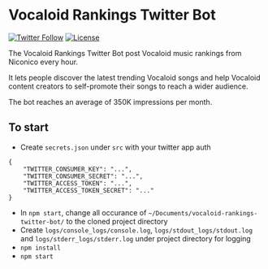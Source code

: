# Vocaloid Rankings Twitter Bot 
[![Twitter Follow](https://img.shields.io/twitter/follow/voca_ranking.svg?style=social&label=Follow)](https://twitter.com/voca_ranking)
[![License](https://img.shields.io/github/license/ilPikachu/vocaloid-rankings-twitter-bot)](https://github.com/ilPikachu/vocaloid-rankings-twitter-bot/blob/master/LICENSE)


The Vocaloid Rankings Twitter Bot post Vocaloid music rankings from Niconico every hour.

It lets people discover the latest trending Vocaloid songs and help Vocaloid content creators to self-promote their songs to reach a wider audience.

The bot reaches an average of 350K impressions per month. 

## To start
- Create `secrets.json` under `src` with your twitter app auth
```
{
    "TWITTER_CONSUMER_KEY": "...",
    "TWITTER_CONSUMER_SECRET": "...",
    "TWITTER_ACCESS_TOKEN": "...",
    "TWITTER_ACCESS_TOKEN_SECRET": "..."
}
```
- In `npm start`, change all occurance of `~/Documents/vocaloid-rankings-twitter-bot/` to the cloned project directory
- Create `logs/console_logs/console.log`, `logs/stdout_logs/stdout.log` and `logs/stderr_logs/stderr.log` under project directory for logging
- `npm install`
- `npm start`
